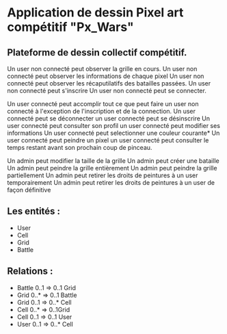 # Application de dessin Pixel art compétitif "Px_Wars"


## Plateforme de dessin collectif compétitif.

Un user non connecté peut observer la grille en cours.
Un user non connecté peut observer les informations de chaque pixel
Un user non connecté peut observer les récaputilatifs des batailles passées.
Un user non connecté peut s'inscrire
Un user non connecté peut se connecter.

Un user connecté peut accomplir tout ce que peut faire un user non connecté à l'exception de l'inscription et de la connection.
Un user connecté peut se déconnecter
un user connecté peut se désinscrire
Un user connecté peut consulter son profil
un user connecté peut modifier ses informations
Un user connecté peut selectionner une couleur courante*
Un user connecté peut peindre un pixel
un user connecté peut consulter le temps restant avant son prochain coup de pinceau.

Un admin peut modifier la taille de la grille
Un admin peut créer une bataille
Un admin peut peindre la grille entièrement
Un admin peut peindre la grille partiellement
Un admin peut retirer les droits de peintures à un user temporairement
Un admin peut retirer les droits de peintures à un user de façon définitive


## Les entités :
- User
- Cell
- Grid
- Battle
    
## Relations :

- Battle 0..1 => 0..1 Grid
- Grid 0..* => 0..1 Battle
- Grid 0..1 => 0..* Cell
- Cell 0..* => 0..1Grid
- Cell 0..1 => 0..1 User
- User 0..1 => 0..* Cell
